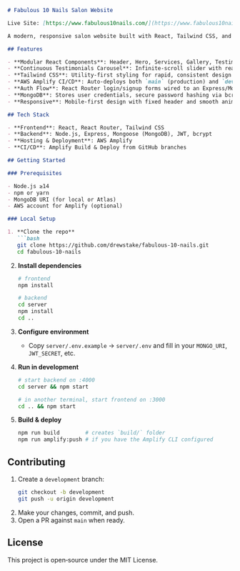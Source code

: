 ```markdown
# Fabulous 10 Nails Salon Website

Live Site: [https://www.fabulous10nails.com/](https://www.fabulous10nails.com/)

A modern, responsive salon website built with React, Tailwind CSS, and AWS Amplify, featuring a booking flow, dynamic gallery, and secure user authentication.

## Features

- **Modular React Components**: Header, Hero, Services, Gallery, Testimonials, Booking CTA, Contact, and Footer  
- **Continuous Testimonials Carousel**: Infinite‑scroll slider with real reviews  
- **Tailwind CSS**: Utility‑first styling for rapid, consistent design  
- **AWS Amplify CI/CD**: Auto‑deploys both `main` (production) and `development` (staging) branches  
- **Auth Flow**: React Router login/signup forms wired to an Express/Mongoose backend with JWT  
- **MongoDB**: Stores user credentials, secure password hashing via bcrypt  
- **Responsive**: Mobile‑first design with fixed header and smooth animations  

## Tech Stack

- **Frontend**: React, React Router, Tailwind CSS  
- **Backend**: Node.js, Express, Mongoose (MongoDB), JWT, bcrypt  
- **Hosting & Deployment**: AWS Amplify  
- **CI/CD**: Amplify Build & Deploy from GitHub branches  

## Getting Started

### Prerequisites

- Node.js ≥14  
- npm or yarn  
- MongoDB URI (for local or Atlas)  
- AWS account for Amplify (optional)

### Local Setup

1. **Clone the repo**  
   ```bash
   git clone https://github.com/drewstake/fabulous-10-nails.git
   cd fabulous-10-nails
   ```

2. **Install dependencies**  
   ```bash
   # frontend
   npm install

   # backend
   cd server
   npm install
   cd ..
   ```

3. **Configure environment**  
   - Copy `server/.env.example` → `server/.env` and fill in your `MONGO_URI`, `JWT_SECRET`, etc.

4. **Run in development**  
   ```bash
   # start backend on :4000
   cd server && npm start

   # in another terminal, start frontend on :3000
   cd .. && npm start
   ```

5. **Build & deploy**  
   ```bash
   npm run build        # creates `build/` folder
   npm run amplify:push # if you have the Amplify CLI configured
   ```

## Contributing

1. Create a `development` branch:  
   ```bash
   git checkout -b development
   git push -u origin development
   ```
2. Make your changes, commit, and push.  
3. Open a PR against `main` when ready.

## License

This project is open‑source under the MIT License.
```
